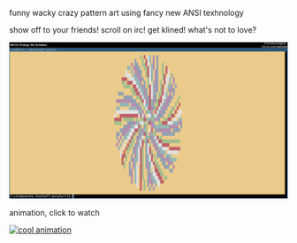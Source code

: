 funny wacky crazy pattern art using fancy new ANSI texhnology

show off to your friends! scroll on irc! get klined! what's not to love?

![swirl picture](example-swirl.png)

animation, click to watch

[![cool animation](https://img.youtube.com/vi/PLGkwNLNKy0/0.jpg)](https://www.youtube.com/watch?v=PLGkwNLNKy0)
